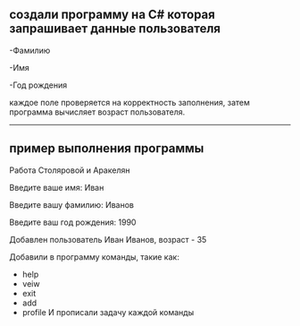 ## создали программу на C# которая запрашивает данные пользователя

-Фамилию

-Имя

-Год рождения

каждое поле проверяется на корректность заполнения, затем программа вычисляет возраст пользователя.

---
## пример выполнения программы

Работа Столяровой и Аракелян

Введите ваше имя: Иван

Введите вашу фамилию: Иванов

Введите ваш год рождения: 1990

Добавлен пользователь Иван Иванов, возраст - 35

Добавили в программу команды, такие как: 
- help
- veiw
- exit
- add
- profile 
И прописали задачу каждой команды
